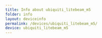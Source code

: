 ```yaml
---
title: Info about ubiquiti_litebeam_m5
folder: info
layout: deviceinfo
permalink: /devices/ubiquiti_litebeam_m5/
device: ubiquiti_litebeam_m5
---
```

